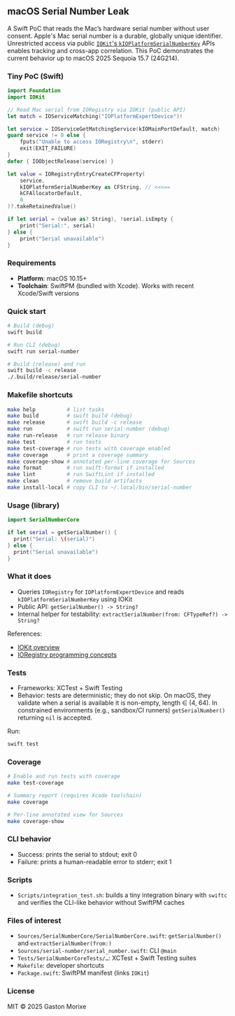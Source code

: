 ## macOS Serial Number Leak

A Swift PoC that reads the Mac’s hardware serial number without user consent. Apple's Mac serial number is a durable, globally unique identifier. Unrestricted access via public [`IOKit`'s `kIOPlatformSerialNumberKey`](https://developer.apple.com/documentation/iokit/kioplatformserialnumberkey) APIs enables tracking and cross-app correlation. This PoC demonstrates the current behavior up to macOS 2025 Sequoia 15.7 (24G214).

### Tiny PoC (Swift)
```swift
import Foundation
import IOKit

// Read Mac serial from IORegistry via IOKit (public API)
let match = IOServiceMatching("IOPlatformExpertDevice")!

let service = IOServiceGetMatchingService(kIOMainPortDefault, match)
guard service != 0 else {
    fputs("Unable to access IORegistry\n", stderr)
    exit(EXIT_FAILURE)
}
defer { IOObjectRelease(service) }

let value = IORegistryEntryCreateCFProperty(
    service,
    kIOPlatformSerialNumberKey as CFString, // <<<==
    kCFAllocatorDefault,
    0
)?.takeRetainedValue()

if let serial = (value as? String), !serial.isEmpty {
    print("Serial:", serial)
} else {
    print("Serial unavailable")
}
```

### Requirements
- **Platform**: macOS 10.15+
- **Toolchain**: SwiftPM (bundled with Xcode). Works with recent Xcode/Swift versions

### Quick start
```bash
# Build (debug)
swift build

# Run CLI (debug)
swift run serial-number

# Build (release) and run
swift build -c release
./.build/release/serial-number
```

### Makefile shortcuts
```bash
make help          # list tasks
make build         # swift build (debug)
make release       # swift build -c release
make run           # swift run serial-number (debug)
make run-release   # run release binary
make test          # run tests
make test-coverage # run tests with coverage enabled
make coverage      # print a coverage summary
make coverage-show # annotated per-line coverage for Sources
make format        # run swift-format if installed
make lint          # run SwiftLint if installed
make clean         # remove build artifacts
make install-local # copy CLI to ~/.local/bin/serial-number
```

### Usage (library)
```swift
import SerialNumberCore

if let serial = getSerialNumber() {
  print("Serial: \(serial)")
} else {
  print("Serial unavailable")
}
```

### What it does
- Queries `IORegistry` for `IOPlatformExpertDevice` and reads `kIOPlatformSerialNumberKey` using IOKit
- Public API: `getSerialNumber() -> String?`
- Internal helper for testability: `extractSerialNumber(from: CFTypeRef?) -> String?`

References:
- [IOKit overview](https://developer.apple.com/documentation/iokit)
- [IORegistry programming concepts](https://developer.apple.com/documentation/iokit/ioregistry)

### Tests
- Frameworks: XCTest + Swift Testing
- Behavior: tests are deterministic; they do not skip. On macOS, they validate when a serial is available it is non-empty, length ∈ (4, 64). In constrained environments (e.g., sandbox/CI runners) `getSerialNumber()` returning `nil` is accepted.

Run:
```bash
swift test
```

### Coverage
```bash
# Enable and run tests with coverage
make test-coverage

# Summary report (requires Xcode toolchain)
make coverage

# Per-line annotated view for Sources
make coverage-show
```

### CLI behavior
- Success: prints the serial to stdout; exit 0
- Failure: prints a human-readable error to stderr; exit 1

### Scripts
- `Scripts/integration_test.sh`: builds a tiny integration binary with `swiftc` and verifies the CLI-like behavior without SwiftPM caches

### Files of interest
- `Sources/SerialNumberCore/SerialNumberCore.swift`: `getSerialNumber()` and `extractSerialNumber(from:)`
- `Sources/serial-number/serial_number.swift`: CLI `@main`
- `Tests/SerialNumberCoreTests/…`: XCTest + Swift Testing suites
- `Makefile`: developer shortcuts
- `Package.swift`: SwiftPM manifest (links `IOKit`)

### License
MIT © 2025 Gaston Morixe
